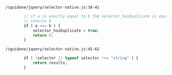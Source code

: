`/cguidone/jquery/selector-native.js:38-41`

```javascript
        // if a is exactly equal to b the selector_hasDuplicate is equal to true
        // returns 0
		if ( a === b ) {
			selector_hasDuplicate = true;
			return 0;
		}
```

`/cguidone/jquery/selector-native.js:45-62`

```javascript
    	if ( !selector || typeof selector !== "string" ) {
			return results;
		}
```